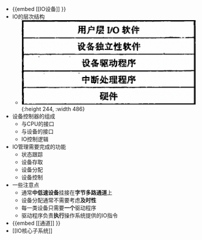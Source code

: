 - {{embed [[IO设备]] }}
- IO的层次结构
	- ![image.png](../assets/image_1630652263194_0.png){:height 244, :width 486}
- 设备控制器的组成
	- 与CPU的接口
	- 与设备的接口
	- IO控制逻辑
- IO管理需要完成的功能
	- 状态跟踪
	- 设备存取
	- 设备分配
	- 设备控制
- 一些注意点
	- 通常**中低速设备**挂接在**字节多路通道**上
	- 设备分配通常不需要考虑**及时性**
	- 每一类设备只需要**一个**驱动程序
	- 驱动程序负责**执行**操作系统提供的IO指令
- {{embed [[通道]] }}
- [[IO核心子系统]]